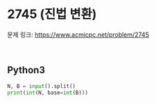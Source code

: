 # 2745 (진법 변환)

문제 링크: <https://www.acmicpc.net/problem/2745>

<br>

## Python3

```python
N, B = input().split()
print(int(N, base=int(B)))
```

